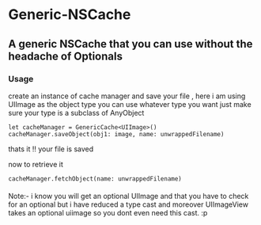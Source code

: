 # Generic-NSCache
## A generic NSCache that you can use without the headache of Optionals

### Usage

create an instance of cache manager and save your file , here i am using UIImage as the object type you can use whatever type you want just make sure your type is a subclass of AnyObject

```
let cacheManager = GenericCache<UIImage>()
cacheManager.saveObject(obj1: image, name: unwrappedFilename)
```

thats it !! your file is saved

now to retrieve it

```
cacheManager.fetchObject(name: unwrappedFilename)
```

#### 
Note:-
i know you will get an optional UIImage and that you have to check for an optional but i have reduced a type cast and moreover 
UIImageView takes an optional uiimage so you dont even need this cast. :p
